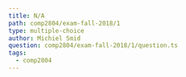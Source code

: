 ```yaml
---
title: N/A
path: comp2804/exam-fall-2018/1
type: multiple-choice
author: Michiel Smid
question: comp2804/exam-fall-2018/1/question.ts
tags:
  - comp2804
---
```

